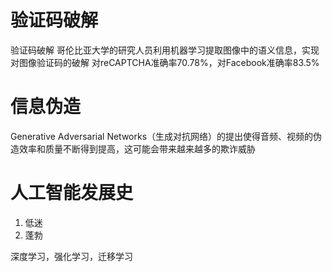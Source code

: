 # 验证码破解
验证码破解
哥伦比亚大学的研究人员利用机器学习提取图像中的语义信息，实现对图像验证码的破解
对reCAPTCHA准确率70.78%，对Facebook准确率83.5%

# 信息伪造
Generative Adversarial Networks（生成对抗网络）的提出使得音频、视频的伪造效率和质量不断得到提高，这可能会带来越来越多的欺诈威胁

# 人工智能发展史
1. 低迷
2. 蓬勃

深度学习，强化学习，迁移学习